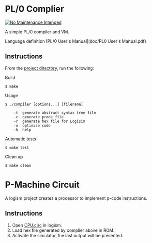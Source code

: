 # PL/0 Complier

[![No Maintenance Intended](http://unmaintained.tech/badge.svg)](http://unmaintained.tech/)

A simple PL/0 compiler and VM.

Language definition [PL/0 User's Manual](doc/PL0 User's Manual.pdf)

## Instructions

From the [project directory](Compiler/), run the following:

Build

```
$ make
```

Usage

```
$ ./compiler [options...] [filename]

    -t  generate abstract syntax tree file
    -c  generate pcode file
    -r  generate hex file for Logisim
    -o  optimize code
    -h  help
```

Automatic tests

```
$ make test
```

Clean up

```
$ make clean
```

# P-Machine Circuit

A logism project creates a processor to implement p-code instructions.

## Instructions

1. Open [CPU.circ](Circuit/CPU.circ) in logism.
2. Load hex file generated by complier above in ROM.
3. Activate the simulator, the last output will be presented.